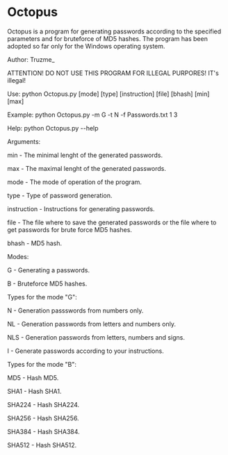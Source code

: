 # Octopus
Octopus is a program for generating passwords according to the specified parameters and for bruteforce of MD5 hashes. The program has been adopted so far only for the Windows operating system.

Author: Truzme_

ATTENTION! DO NOT USE THIS PROGRAM FOR ILLEGAL PURPORES! IT's illegal!

Use: python Octopus.py [mode] [type] [instruction] [file] [bhash] [min] [max]

Example: python Octopus.py -m G -t N -f Passwords.txt 1 3

Help: python Octopus.py --help

Arguments:

min - The minimal lenght of the generated passwords.

max - The maximal lenght of the generated passwords.

mode - The mode of operation of the program.

type - Type of password generation.

instruction - Instructions for generating passwords.

file - The file where to save the generated passwords or the file where to get passwords for brute force MD5 hashes.

bhash - MD5 hash.

Modes:

G - Generating a passwords.

B - Bruteforce MD5 hashes.

Types for the mode "G":

N - Generation passswords from numbers only.

NL - Generation passwords from letters and numbers only.

NLS - Generation passwords from letters, numbers and signs.

I - Generate passwords according to your instructions.

Types for the mode "B":

MD5 - Hash MD5.

SHA1 - Hash SHA1.

SHA224 - Hash SHA224.

SHA256 - Hash SHA256.

SHA384 - Hash SHA384.

SHA512 - Hash SHA512.
